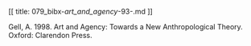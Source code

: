 [[
title: 079_bibx-_art_and_agency_-93-.md
]]

Gell, A. 1998. Art and Agency: Towards a New Anthropological Theory. Oxford:
Clarendon Press.
